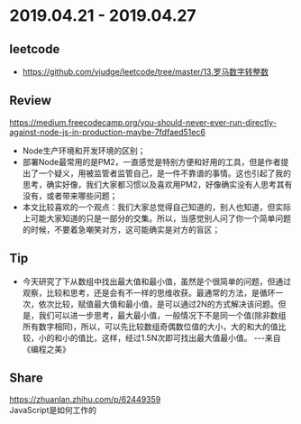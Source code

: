 # 2019.04.21 - 2019.04.27

## leetcode
* https://github.com/vjudge/leetcode/tree/master/13.罗马数字转整数

## Review
https://medium.freecodecamp.org/you-should-never-ever-run-directly-against-node-js-in-production-maybe-7fdfaed51ec6  
* Node生产环境和开发环境的区别；
* 部署Node最常用的是PM2，一直感觉是特别方便和好用的工具，但是作者提出了一个疑义，用被监管者监管自己，是一件不靠谱的事情。这也引起了我的思考，确实好像，我们大家都习惯以及喜欢用PM2，好像确实没有人思考其有没有，或者带来哪些问题；
* 本文比较喜欢的一个观点：我们大家总觉得自己知道的，别人也知道，但实际上可能大家知道的只是一部分的交集。所以，当感觉别人问了你一个简单问题的时候，不要着急嘲笑对方，这可能确实是对方的盲区；


## Tip
* 今天研究了下从数组中找出最大值和最小值，虽然是个很简单的问题，但通过观察，比较和思考，还是会有不一样的思维收获。最通常的方法，是循环一次，依次比较，赋值最大值和最小值，是可以通过2N的方式解决该问题。但是，我们可以进一步思考，最大最小值，一般情况下不是同一个值(除非数组所有数字相同)，所以，可以先比较数组奇偶数位值的大小，大的和大的值比较，小的和小的值比，这样，经过1.5N次即可找出最大值最小值。   ---来自《编程之美》

## Share
https://zhuanlan.zhihu.com/p/62449359  
JavaScript是如何工作的
